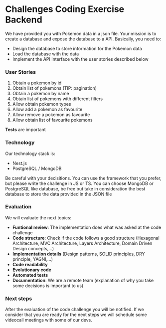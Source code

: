 # Challenges Coding Exercise Backend

We have provided you with Pokemon data in a json file. Your mission is to create a database and expose the database to a API. Basically, you need to:

- Design the database to store information for the Pokemon data
- Load the database with the data
- Implement the API Interface with the user stories described below

### User Stories 

1. Obtain a pokemon by id
2. Obtain list of pokemons (TIP: pagination)
3. Obtain a pokemon by name
4. Obtain list of pokemons with different filters
5. Allow obtain pokemon types
6. Allow add a pokemon as favourite
7. Allow remove a pokemon as favourite
8. Allow obtain list of favourite pokemons

**Tests** are important

### Technology

Our technology stack is:

- Nest.js
- PostgreSQL / MongoDB

Be careful with your decisitions. You can use the framework that you prefer, but please write the challenge in JS or TS. You can choose MongoDB or PostgreSQL like database, be free but take in consideration the best database to store the data provided in the JSON file

### Evaluation

We will evaluate the next topics:

- **Funtional review**: The implementation does what was asked at the code challenge
- **Code structure**: Check if the code follows a good structure (Hexagonal Architecture, MVC Architecture, Layers Architecture, Domain Driven Design concepts,...)
- **Implementation details** (Design patterns, SOLID principles, DRY principle, YAGNI,...)
- **Code readability**
- **Evolutionary code**
- **Automated tests**
- **Documentation**: We are a remote team (explanation of why you take some decisions is important to us)

### Next steps

After the evaluation of the code challenge you will be notified. If we consider that you are ready for the next steps we will schedule some videocall meetings with some of our devs.
